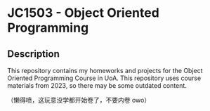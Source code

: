 # JC1503 - Object Oriented Programming

## Description

This repository contains my homeworks and projects for the Object Oriented Programming Course in UoA.
This repository uses course materials from 2023, so there may be some outdated content.

（懒得喷，这玩意没学都开始卷了，不要内卷 owo）

